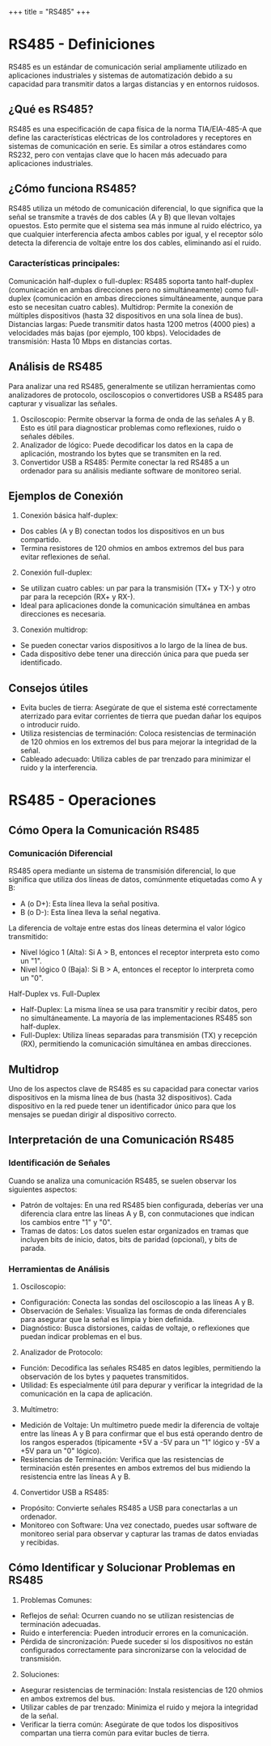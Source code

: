 +++
title = "RS485"
+++

# RS485 - Definiciones

RS485 es un estándar de comunicación serial ampliamente utilizado en aplicaciones industriales y sistemas de automatización debido a su capacidad para transmitir datos a largas distancias y en entornos ruidosos.

## ¿Qué es RS485?
RS485 es una especificación de capa física de la norma TIA/EIA-485-A que define las características eléctricas de los controladores y receptores en sistemas de comunicación en serie. Es similar a otros estándares como RS232, pero con ventajas clave que lo hacen más adecuado para aplicaciones industriales.

## ¿Cómo funciona RS485?
RS485 utiliza un método de comunicación diferencial, lo que significa que la señal se transmite a través de dos cables (A y B) que llevan voltajes opuestos. Esto permite que el sistema sea más inmune al ruido eléctrico, ya que cualquier interferencia afecta ambos cables por igual, y el receptor sólo detecta la diferencia de voltaje entre los dos cables, eliminando así el ruido.

### Características principales:
Comunicación half-duplex o full-duplex: RS485 soporta tanto half-duplex (comunicación en ambas direcciones pero no simultáneamente) como full-duplex (comunicación en ambas direcciones simultáneamente, aunque para esto se necesitan cuatro cables).
Multidrop: Permite la conexión de múltiples dispositivos (hasta 32 dispositivos en una sola línea de bus).
Distancias largas: Puede transmitir datos hasta 1200 metros (4000 pies) a velocidades más bajas (por ejemplo, 100 kbps).
Velocidades de transmisión: Hasta 10 Mbps en distancias cortas.

## Análisis de RS485
Para analizar una red RS485, generalmente se utilizan herramientas como analizadores de protocolo, osciloscopios o convertidores USB a RS485 para capturar y visualizar las señales.

1. Osciloscopio: Permite observar la forma de onda de las señales A y B. Esto es útil para diagnosticar problemas como reflexiones, ruido o señales débiles.
2. Analizador de lógico: Puede decodificar los datos en la capa de aplicación, mostrando los bytes que se transmiten en la red.
3. Convertidor USB a RS485: Permite conectar la red RS485 a un ordenador para su análisis mediante software de monitoreo serial.

## Ejemplos de Conexión
1. Conexión básica half-duplex:
  * Dos cables (A y B) conectan todos los dispositivos en un bus compartido.
  * Termina resistores de 120 ohmios en ambos extremos del bus para evitar reflexiones de señal.
2. Conexión full-duplex:
  * Se utilizan cuatro cables: un par para la transmisión (TX+ y TX-) y otro par para la recepción (RX+ y RX-).
  * Ideal para aplicaciones donde la comunicación simultánea en ambas direcciones es necesaria.
3. Conexión multidrop:
  * Se pueden conectar varios dispositivos a lo largo de la línea de bus.
  * Cada dispositivo debe tener una dirección única para que pueda ser identificado.

## Consejos útiles
  * Evita bucles de tierra: Asegúrate de que el sistema esté correctamente aterrizado para evitar corrientes de tierra que puedan dañar los equipos o introducir ruido.
  * Utiliza resistencias de terminación: Coloca resistencias de terminación de 120 ohmios en los extremos del bus para mejorar la integridad de la señal.
  * Cableado adecuado: Utiliza cables de par trenzado para minimizar el ruido y la interferencia.

# RS485 - Operaciones


## Cómo Opera la Comunicación RS485
### Comunicación Diferencial
RS485 opera mediante un sistema de transmisión diferencial, lo que significa que utiliza dos líneas de datos, comúnmente etiquetadas como A y B:

* A (o D+): Esta línea lleva la señal positiva.
* B (o D-): Esta línea lleva la señal negativa.

La diferencia de voltaje entre estas dos líneas determina el valor lógico transmitido:

* Nivel lógico 1 (Alta): Si A > B, entonces el receptor interpreta esto como un "1".
* Nivel lógico 0 (Baja): Si B > A, entonces el receptor lo interpreta como un "0".

Half-Duplex vs. Full-Duplex

* Half-Duplex: La misma línea se usa para transmitir y recibir datos, pero no simultáneamente. La mayoría de las implementaciones RS485 son half-duplex.
* Full-Duplex: Utiliza líneas separadas para transmisión (TX) y recepción (RX), permitiendo la comunicación simultánea en ambas direcciones.

## Multidrop
Uno de los aspectos clave de RS485 es su capacidad para conectar varios dispositivos en la misma línea de bus (hasta 32 dispositivos). Cada dispositivo en la red puede tener un identificador único para que los mensajes se puedan dirigir al dispositivo correcto.

## Interpretación de una Comunicación RS485
### Identificación de Señales
Cuando se analiza una comunicación RS485, se suelen observar los siguientes aspectos:

* Patrón de voltajes: En una red RS485 bien configurada, deberías ver una diferencia clara entre las líneas A y B, con conmutaciones que indican los cambios entre "1" y "0".
* Tramas de datos: Los datos suelen estar organizados en tramas que incluyen bits de inicio, datos, bits de paridad (opcional), y bits de parada.

### Herramientas de Análisis
1. Osciloscopio:

* Configuración: Conecta las sondas del osciloscopio a las líneas A y B.
* Observación de Señales: Visualiza las formas de onda diferenciales para asegurar que la señal es limpia y bien definida.
* Diagnóstico: Busca distorsiones, caídas de voltaje, o reflexiones que puedan indicar problemas en el bus.

2. Analizador de Protocolo:

* Función: Decodifica las señales RS485 en datos legibles, permitiendo la observación de los bytes y paquetes transmitidos.
* Utilidad: Es especialmente útil para depurar y verificar la integridad de la comunicación en la capa de aplicación.

3. Multímetro:

* Medición de Voltaje: Un multímetro puede medir la diferencia de voltaje entre las líneas A y B para confirmar que el bus está operando dentro de los rangos esperados (típicamente +5V a -5V para un "1" lógico y -5V a +5V para un "0" lógico).
* Resistencias de Terminación: Verifica que las resistencias de terminación estén presentes en ambos extremos del bus midiendo la resistencia entre las líneas A y B.

4. Convertidor USB a RS485:

* Propósito: Convierte señales RS485 a USB para conectarlas a un ordenador.
* Monitoreo con Software: Una vez conectado, puedes usar software de monitoreo serial para observar y capturar las tramas de datos enviadas y recibidas.

## Cómo Identificar y Solucionar Problemas en RS485
1. Problemas Comunes:

* Reflejos de señal: Ocurren cuando no se utilizan resistencias de terminación adecuadas.
* Ruido e interferencia: Pueden introducir errores en la comunicación.
* Pérdida de sincronización: Puede suceder si los dispositivos no están configurados correctamente para sincronizarse con la velocidad de transmisión.

2. Soluciones:

* Asegurar resistencias de terminación: Instala resistencias de 120 ohmios en ambos extremos del bus.
* Utilizar cables de par trenzado: Minimiza el ruido y mejora la integridad de la señal.
* Verificar la tierra común: Asegúrate de que todos los dispositivos compartan una tierra común para evitar bucles de tierra.
